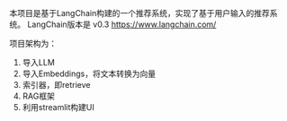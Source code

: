 本项目是基于LangChain构建的一个推荐系统，实现了基于用户输入的推荐系统。
LangChain版本是 v0.3
https://www.langchain.com/

项目架构为：
1. 导入LLM
2. 导入Embeddings，将文本转换为向量
3. 索引器，即retrieve
4. RAG框架
5. 利用streamlit构建UI


